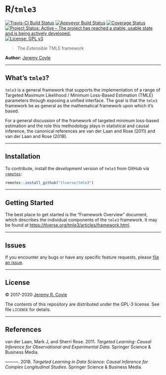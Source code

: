 
<!-- README.md is generated from README.Rmd. Please edit that file -->

# R/`tmle3`

[![Travis-CI Build
Status](https://travis-ci.org/tlverse/tmle3.svg?branch=master)](https://travis-ci.org/tlverse/tmle3)
[![Appveyor Build
Status](https://ci.appveyor.com/api/projects/status/cxp6a15anauyadgb?svg=true)](https://ci.appveyor.com/project/tlverse/tmle3)
[![Coverage
Status](https://img.shields.io/codecov/c/github/tlverse/tmle3/master.svg)](https://codecov.io/github/tlverse/tmle3?branch=master)
[![Project Status: Active – The project has reached a stable, usable
state and is being actively
developed.](https://www.repostatus.org/badges/latest/active.svg)](https://www.repostatus.org/#active)
[![License: GPL
v3](https://img.shields.io/badge/License-GPL%20v3-blue.svg)](http://www.gnu.org/licenses/gpl-3.0)

> The *Extensible* TMLE framework

**Author:** [Jeremy Coyle](https://github.com/jeremyrcoyle)

-----

## What’s `tmle3`?

`tmle3` is a general framework that supports the implementation of a
range of Targeted Maximum Likelihood / Minimum Loss-Based Estimation
(TMLE) parameters through exposing a unified interface. The goal is that
the `tmle3` framework be as general as the mathematical framework upon
which it’s based.

For a general discussion of the framework of targeted minimum loss-based
estimation and the role this methodology plays in statistical and causal
inference, the canonical references are van der Laan and Rose (2011) and
van der Laan and Rose (2018).

-----

## Installation

<!--
For standard use, we recommend installing the package from
[CRAN](https://CRAN.R-project.org/package=hal9001) via


```r
install.packages("hal9001")
```
-->

To contribute, install the *development version* of `tmle3` from GitHub
via [`remotes`](https://CRAN.R-project.org/package=remotes):

``` r
remotes::install_github("tlverse/tmle3")
```

-----

## Getting Started

The best place to get started is the “Framework Overview” document,
which describes the individual components of the `tmle3` framework. It
may be found at <https://tlverse.org/tmle3/articles/framework.html>.

-----

## Issues

If you encounter any bugs or have any specific feature requests, please
[file an issue](https://github.com/tlverse/tmle3/issues).

-----

## License

© 2017-2020 [Jeremy R. Coyle](https://github.com/jeremyrcoyle)

The contents of this repository are distributed under the GPL-3 license.
See file `LICENSE` for details.

-----

## References

<div id="refs" class="references">

<div id="ref-vdl2011targeted">

van der Laan, Mark J, and Sherri Rose. 2011. *Targeted Learning: Causal
Inference for Observational and Experimental Data*. Springer Science &
Business Media.

</div>

<div id="ref-vdl2018targeted">

———. 2018. *Targeted Learning in Data Science: Causal Inference for
Complex Longitudinal Studies*. Springer Science & Business Media.

</div>

</div>
